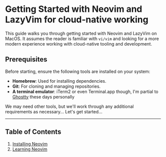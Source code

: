 # Getting Started with Neovim and LazyVim for cloud-native working

This guide walks you through getting started with Neovim and LazyVim on MacOS. It assumes the reader is familiar with `vi/vim` and looking for a more modern experience working with cloud-native tooling and development. 

## Prerequisites

Before starting, ensure the following tools are installed on your system:

- **Homebrew**: Used for installing dependencies.
- **Git**: For cloning and managing repositories.
- **A terminal emulator**: iTerm2 or even Terminal.app though, I'm partial to [Ghostty](https://ghostty.org/) these days personally

 We may need other tools, but we'll work through any additional requirements as necessary... Let's get started... 

---

## Table of Contents

1. [Installing Neovim](01-installing-neovim.md)
2. [Learning Neovim](02-learning-neovim.md)
